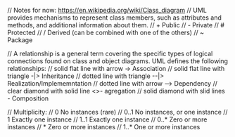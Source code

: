 // Notes for now: https://en.wikipedia.org/wiki/Class_diagram
// UML provides mechanisms to represent class members, such as attributes and methods, and additional information about them.
//        +	Public
//        -	Private
//        #	Protected
//        /	Derived (can be combined with one of the others)
//        ~	Package

// A relationship is a general term covering the specific types of logical connections found on class and object diagrams. UML defines the following relationships:
// solid flat line with arrow -> Association
// solid flat line with triangle -|> Inheritance
// dotted line with triangle --|> Realization/Implememntation
// dotted line with arrow --> Dependency
// clear diamond with solid line <>- agregation
// solid diamond with slid lines <filled> - Composition

// Multiplicity:
//        0	No instances (rare)
//        0..1	No instances, or one instance
//        1	Exactly one instance
//        1..1	Exactly one instance
//        0..*	Zero or more instances
//        *	Zero or more instances
//        1..*	One or more instances
